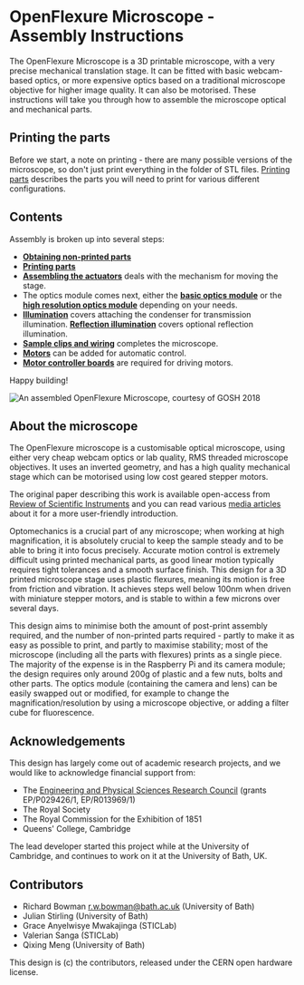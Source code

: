 # OpenFlexure Microscope - Assembly Instructions
The OpenFlexure Microscope is a 3D printable microscope, with a very precise mechanical translation stage.  It can be fitted with basic webcam-based optics, or more expensive optics based on a traditional microscope objective for higher image quality.  It can also be motorised.  These instructions will take you through how to assemble the microscope optical and mechanical parts.

## Printing the parts
Before we start, a note on printing - there are many possible versions of the microscope, so don't just print everything in the folder of STL files.  [Printing parts](./0_printing.md) describes the parts you will need to print for various different configurations.

## Contents
Assembly is broken up into several steps:
* [**Obtaining non-printed parts**](./0_bill_of_materials.md)
* [**Printing parts**](./0_printing.md)
* [**Assembling the actuators**](./1_actuator_assembly.md) deals with the mechanism for moving the stage.
* The optics module comes next, either the [**basic optics module**](./2a_basic_optics_module.md) or the [**high resolution optics module**](./2b_high_resolution_optics_module.md) depending on your needs.
* [**Illumination**](./3_illumination.md) covers attaching the condenser for transmission illumination. [**Reflection illumination**](./3b_illumination_reflection.md) covers optional reflection illumination.
* [**Sample clips and wiring**](./4_clips_and_wiring.md) completes the microscope.
* [**Motors**](./5_motors.md) can be added for automatic control.
* [**Motor controller boards**](./6_motor_controllers.md) are required for driving motors.

Happy building!

![An assembled OpenFlexure Microscope, courtesy of GOSH 2018](./images/microscope_gosh.jpg)

## About the microscope
The OpenFlexure microscope is a customisable optical microscope, using either very cheap webcam optics or lab quality, RMS threaded microscope objectives.  It uses an inverted geometry, and has a high quality mechanical stage which can be motorised using low cost geared stepper motors.

The original paper describing this work is available open-access from [Review of Scientific Instruments](http://dx.doi.org/10.1063/1.4941068) and you can read various [media articles](https://github.com/rwb27/openflexure_microscope/wiki/Media-Articles) about it for a more user-friendly introduction.

Optomechanics is a crucial part of any microscope; when working at high magnification, it is absolutely crucial to keep the sample steady and to be able to bring it into focus precisely.  Accurate motion control is extremely difficult using printed mechanical parts, as good linear motion typically requires tight tolerances and a smooth surface finish.  This design for a 3D printed microscope stage uses plastic flexures, meaning its motion is free from friction and vibration.  It achieves steps well below 100nm when driven with miniature stepper motors, and is stable to within a few microns over several days.

This design aims to minimise both the amount of post-print assembly required, and the number of non-printed parts required - partly to make it as easy as possible to print, and partly to maximise stability; most of the microscope (including all the parts with flexures) prints as a single piece.  The majority of the expense is in the Raspberry Pi and its camera module; the design requires only around 200g of plastic and a few nuts, bolts and other parts.  The optics module (containing the camera and lens) can be easily swapped out or modified, for example to change the magnification/resolution by using a microscope objective, or adding a filter cube for fluorescence.

## Acknowledgements
This design has largely come out of academic research projects, and we would like to acknowledge financial support from:
* The [Engineering and Physical Sciences Research Council](http://epsrc.ukri.org/) (grants EP/P029426/1, EP/R013969/1)
* The Royal Society
* The Royal Commission for the Exhibition of 1851
* Queens' College, Cambridge

The lead developer started this project while at the University of Cambridge, and continues to work on it at the University of Bath, UK.

## Contributors
* Richard Bowman <r.w.bowman@bath.ac.uk> (University of Bath)
* Julian Stirling (University of Bath)
* Grace Anyelwisye Mwakajinga (STICLab)
* Valerian Sanga (STICLab)
* Qixing Meng (University of Bath)

This design is (c) the contributors, released under the CERN open hardware license.